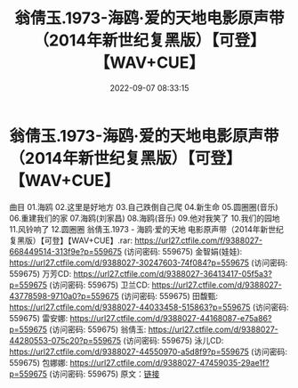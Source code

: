 ﻿---
title: 翁倩玉.1973-海鸥·爱的天地电影原声带（2014年新世纪复黑版）【可登】【WAV+CUE】
date: 2022-09-07 08:33:15
categories: WAV车载音乐、镜像
tags: 华语中文
---
# 翁倩玉.1973-海鸥·爱的天地电影原声带（2014年新世纪复黑版）【可登】【WAV+CUE】

曲目
01.海鸥
02.这里是好地方
03.自己跌倒自己爬
04.新生命
05.圆圈圈(音乐)
06.重建我们的家
07.海鸥(刘家昌)
08.海鸥(音乐)
09.他对我笑了
10.我们的园地
11.风铃响了
12.圆圈圈
翁倩玉.1973 - 海鸥·爱的天地
电影原声带（2014年新世纪复黑版）【可登】【WAV+CUE】.rar: https://url27.ctfile.com/f/9388027-668449514-313f9e?p=559675
(访问密码: 559675)
金智娟(娃娃): https://url27.ctfile.com/d/9388027-30247603-74f084?p=559675
(访问密码: 559675)
万芳CD: https://url27.ctfile.com/d/9388027-36413417-05f5a3?p=559675
(访问密码: 559675)
卫兰CD: https://url27.ctfile.com/d/9388027-43778598-9710a0?p=559675
(访问密码: 559675)
田馥甄: https://url27.ctfile.com/d/9388027-44033458-515863?p=559675
(访问密码: 559675)
雷安娜: https://url27.ctfile.com/d/9388027-44168087-e75a86?p=559675
(访问密码: 559675)
翁倩玉: https://url27.ctfile.com/d/9388027-44280553-075c20?p=559675
(访问密码: 559675)
泳儿CD: https://url27.ctfile.com/d/9388027-44550970-a5d8f9?p=559675
(访问密码: 559675)
包娜娜: https://url27.ctfile.com/d/9388027-47459035-29ae1f?p=559675
(访问密码: 559675)
原文：[链接](https://blog.sina.com.cn/s/blog_1647c7e7601030zam.html)
